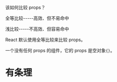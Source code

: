 

该如何比较 props？

全等比较-----高效、但不易命中

浅比较-----不高效、但容易命中

React 默认使用全等比较来比较 props。

一个没有任何 props 的组件，它的 props 是空对象`{}`。

# 有条理
